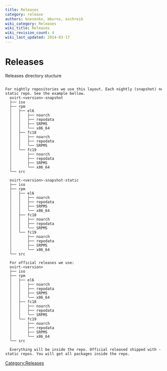 ```yaml
---
title: Releases
category: release
authors: knesenko, mburns, oschreib
wiki_category: Releases
wiki_title: Releases
wiki_revision_count: 4
wiki_last_updated: 2014-03-17
---
```


# Releases

Releases directory stucture

      For nightly repositories we use this layout. Each nightly (snapshot) needs its -static repo. See the example bellow.
      ovirt-<version>-snapshot
      ├── iso
      ├── rpm
      │   ├── el6
      │   │   ├── noarch
      │   │   ├── repodata
      │   │   ├── SRPMS
      │   │   └── x86_64
      │   ├── fc18
      │   │   ├── noarch
      │   │   ├── repodata
      │   │   └── SRPMS
      │   └── fc19
      │       ├── noarch
      │       ├── repodata
      │       ├── SRPMS
      │       └── x86_64
      └── src

      ovirt-<version>-snapshot-static
      ├── iso
      ├── rpm
      │   ├── el6
      │   │   ├── noarch
      │   │   ├── repodata
      │   │   ├── SRPMS
      │   │   └── x86_64
      │   ├── fc18
      │   │   ├── noarch
      │   │   ├── repodata
      │   │   └── SRPMS
      │   └── fc19
      │       ├── noarch
      │       ├── repodata
      │       ├── SRPMS
      │       └── x86_64
      └── src

      For official releases we use:
      ovirt-<version>
      ├── iso
      ├── rpm
      │   ├── el6
      │   │   ├── noarch
      │   │   ├── repodata
      │   │   ├── SRPMS
      │   │   └── x86_64
      │   ├── fc18
      │   │   ├── noarch
      │   │   ├── repodata
      │   │   └── SRPMS
      │   └── fc19
      │       ├── noarch
      │       ├── repodata
      │       ├── SRPMS
      │       └── x86_64
      └── src

      Everything will be inside the repo. Official released shipped with -static repos. You will get all packages inside the repo.

<Category:Releases>

